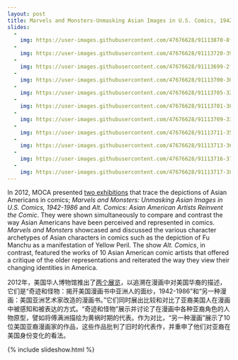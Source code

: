 ```yaml
---
layout: post
title: Marvels and Monsters-Unmasking Asian Images in U.S. Comics, 1942-1986 and Alt. Comics-Asian American Artists Reinvent the Comic, 2012
slides:
  -
    img: https://user-images.githubusercontent.com/47676628/91113870-8f0f3000-e654-11ea-8164-b01a0b70af0d.jpg
  -
    img: https://user-images.githubusercontent.com/47676628/91113720-393a8800-e654-11ea-9e08-6c7c5d4780b5.jpg
  -
    img: https://user-images.githubusercontent.com/47676628/91113699-2f188980-e654-11ea-8e39-ffb2c6f12bdf.jpg
  -
    img: https://user-images.githubusercontent.com/47676628/91113700-3049b680-e654-11ea-8f9e-7e0b40f4ae0c.jpg
  -
    img: https://user-images.githubusercontent.com/47676628/91113705-32137a00-e654-11ea-855a-61e79a0ebb2c.jpg
  -
    img: https://user-images.githubusercontent.com/47676628/91113701-30e24d00-e654-11ea-8677-57c74bafe400.jpg
  -
    img: https://user-images.githubusercontent.com/47676628/91113709-33dd3d80-e654-11ea-982f-bc3a54afccea.jpg
  -
    img: https://user-images.githubusercontent.com/47676628/91113711-350e6a80-e654-11ea-80f7-5031fa488be8.jpg
  -
    img: https://user-images.githubusercontent.com/47676628/91113713-363f9780-e654-11ea-9f2a-d76f360d4ef2.jpg
  -
    img: https://user-images.githubusercontent.com/47676628/91113716-3770c480-e654-11ea-88f5-a090f033607f.jpg
  -
    img: https://user-images.githubusercontent.com/47676628/91113717-38a1f180-e654-11ea-9002-debf13cbc85f.jpg
---
```


In 2012, MOCA presented [two exhibitions](http://www.mocanyc.org/exhibitions/past/marvels_and_monsters_and_altcomics) that trace the depictions of Asian Americans in comics; *Marvels and Monsters: Unmasking Asian Images in U.S. Comics, 1942-1986* and *Alt. Comics: Asian American Artists Reinvent the Comic*. They were shown simultaneously to compare and contrast the way Asian Americans have been perceived and represented in comics. *Marvels and Monsters* showcased and discussed the various character archetypes of Asian characters in comics such as the depiction of Fu Manchu as a manifestation of Yellow Peril. The show *Alt. Comics*, in contrast, featured the works of 10 Asian American comic artists that offered a critique of the older representations and reiterated the way they view their changing identities in America.

2012年，美国华人博物馆推出了[两个展览](http://www.mocanyc.org/exhibitions/past/marvels_and_monsters_and_altcomics)，以追溯在漫画中对美国华裔的描述，它们是“奇迹和怪物：揭开美国漫画书中亚洲人的面纱，1942-1986”和“另一种漫画：美国亚洲艺术家改造的漫画书。”它们同时展出比较和对比了亚裔美国人在漫画中被感知和被表达的方式。“奇迹和怪物”展示并讨论了在漫画中各种亚裔角色的人物原型，譬如将傅满洲描绘为黄祸时期的代表。作为对比，“另一种漫画”展示了10位美国亚裔漫画家的作品，这些作品批判了旧时的代表作，并重申了他们对亚裔在美国身份变化的看法。

{% include slideshow.html %}
